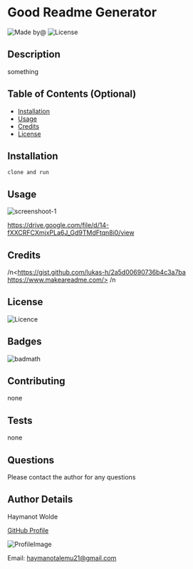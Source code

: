 
# **Good Readme Generator**
![Made by@](https://img.shields.io/badge/License-haymanotyealemu-brightgreen.svg)
![License](https://img.shields.io/badge/License-MIT-blue.svg)

## Description
something
## Table of Contents (Optional)
* [Installation](#installation)
* [Usage](#usage)
* [Credits](#credits)
* [License](#license)
## Installation

    clone and run

## Usage
![screenshoot-1](https://user-images.githubusercontent.com/43423292/88588047-e9e94380-d024-11ea-8e3e-0c41c9fea313.png)

https://drive.google.com/file/d/14-fXXCRFCXmjxPLa6J_Gd9TMdFtqn8i0/view
## Credits
/n<https://gist.github.com/lukas-h/2a5d00690736b4c3a7ba https://www.makeareadme.com/>
/n

## License
![Licence](https://img.shields.io/badge/License-MIT-blue.svg)
## Badges
![badmath](https://img.shields.io/github/languages/top/nielsenjared/badmath)
## Contributing 
none
## Tests
none
## Questions
Please contact the author for any questions
## Author Details 
Haymanot Wolde

[GitHub Profile](https://github.com/haymanotyealemu)

![ProfileImage](https://avatars0.githubusercontent.com/u/43423292?v=4)

Email: <haymanotalemu21@gmail.com>

